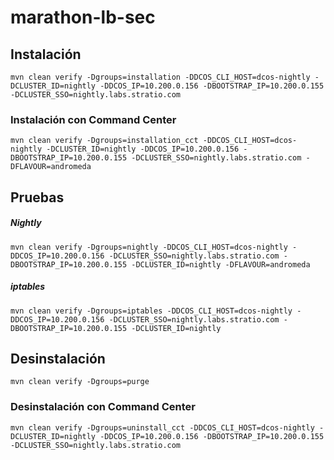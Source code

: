 # marathon-lb-sec

## Instalación
`mvn clean verify -Dgroups=installation -DDCOS_CLI_HOST=dcos-nightly -DCLUSTER_ID=nightly -DDCOS_IP=10.200.0.156 -DBOOTSTRAP_IP=10.200.0.155 -DCLUSTER_SSO=nightly.labs.stratio.com`

### Instalación con Command Center
`mvn clean verify -Dgroups=installation_cct -DDCOS_CLI_HOST=dcos-nightly -DCLUSTER_ID=nightly -DDCOS_IP=10.200.0.156 -DBOOTSTRAP_IP=10.200.0.155 -DCLUSTER_SSO=nightly.labs.stratio.com -DFLAVOUR=andromeda`

## Pruebas

##### Nightly
`mvn clean verify -Dgroups=nightly -DDCOS_CLI_HOST=dcos-nightly -DDCOS_IP=10.200.0.156 -DCLUSTER_SSO=nightly.labs.stratio.com -DBOOTSTRAP_IP=10.200.0.155 -DCLUSTER_ID=nightly -DFLAVOUR=andromeda`

##### iptables
`mvn clean verify -Dgroups=iptables -DDCOS_CLI_HOST=dcos-nightly -DDCOS_IP=10.200.0.156 -DCLUSTER_SSO=nightly.labs.stratio.com -DBOOTSTRAP_IP=10.200.0.155 -DCLUSTER_ID=nightly`

## Desinstalación
`mvn clean verify -Dgroups=purge`

### Desinstalación con Command Center
`mvn clean verify -Dgroups=uninstall_cct -DDCOS_CLI_HOST=dcos-nightly -DCLUSTER_ID=nightly -DDCOS_IP=10.200.0.156 -DBOOTSTRAP_IP=10.200.0.155 -DCLUSTER_SSO=nightly.labs.stratio.com`




